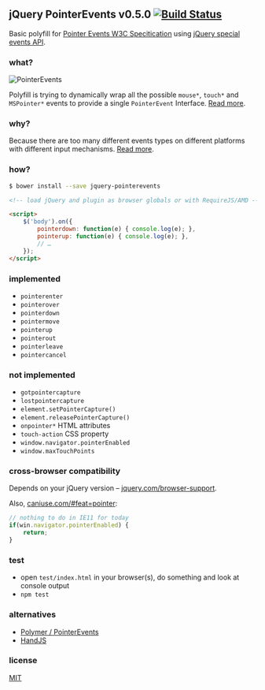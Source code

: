 ## jQuery PointerEvents v0.5.0 [![Build Status](https://secure.travis-ci.org/deepsweet/jquery-pointerevents.png)](https://travis-ci.org/deepsweet/jquery-pointerevents)

Basic polyfill for [Pointer Events W3C Specitication](https://dvcs.w3.org/hg/pointerevents/raw-file/tip/pointerEvents.html) using [jQuery special events API](http://www.benalman.com/news/2010/03/jquery-special-events/).

### what?

![PointerEvents](http://funkyimg.com/i/DWrJ.png)

Polyfill is trying to dynamically wrap all the possible `mouse*`, `touch*` and `MSPointer*` events to provide a single `PointerEvent` Interface. [Read more](https://dvcs.w3.org/hg/pointerevents/raw-file/tip/pointerEvents.html#intro).

### why?

Because there are too many different events types on different platforms with different input mechanisms. [Read more](http://docs.webplatform.org/wiki/concepts/Pointer_Events#Why_Pointer_Events).

### how?

```sh
$ bower install --save jquery-pointerevents
```

```html
<!-- load jQuery and plugin as browser globals or with RequireJS/AMD -->

<script>
    $('body').on({
        pointerdown: function(e) { console.log(e); },
        pointerup: function(e) { console.log(e); },
        // …
    });
</script>
```

### implemented

* `pointerenter`
* `pointerover`
* `pointerdown`
* `pointermove`
* `pointerup`
* `pointerout`
* `pointerleave`
* `pointercancel`

### not implemented

* `gotpointercapture`
* `lostpointercapture`
* `element.setPointerCapture()`
* `element.releasePointerCapture()`
* `onpointer*` HTML attributes
* `touch-action` CSS property
* `window.navigator.pointerEnabled`
* `window.maxTouchPoints`

### cross-browser compatibility

Depends on your jQuery version – [jquery.com/browser-support](http://jquery.com/browser-support/).

Also, [caniuse.com/#feat=pointer](http://caniuse.com/#feat=pointer):

```javascript
// nothing to do in IE11 for today
if(win.navigator.pointerEnabled) {
    return;
}
```

### test

* open `test/index.html` in your browser(s), do something and look at console output
* `npm test`

### alternatives

* [Polymer / PointerEvents](https://github.com/Polymer/PointerEvents)
* [HandJS](https://handjs.codeplex.com/)

### license

[MIT](https://github.com/deepsweet/jquery-pointerevents/blob/master/LICENSE)
